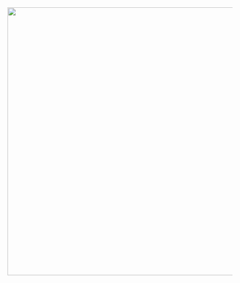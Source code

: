 <div align="center" width="500">
<img src="https://im2.ezgif.com/tmp/ezgif-2-b7316f79e5.gif" width="600">
</div>
